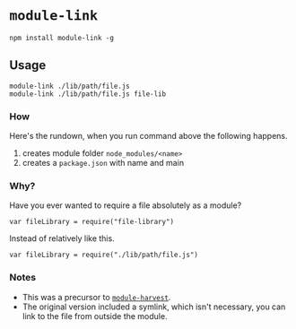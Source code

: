 # `module-link`

```
npm install module-link -g
```

## Usage

```
module-link ./lib/path/file.js
module-link ./lib/path/file.js file-lib
```

### How

Here's the rundown, when you run command above the following happens.

1. creates module folder `node_modules/<name>`
2. creates a `package.json` with name and main  

### Why?

Have you ever wanted to require a file absolutely as a module?

```
var fileLibrary = require("file-library")
```

Instead of relatively like this.

```
var fileLibrary = require("./lib/path/file.js")
```

### Notes

* This was a precursor to [`module-harvest`](https://github.com/reggi/module-harvest).
* The original version included a symlink, which isn't necessary, you can link to the file from outside the module.
